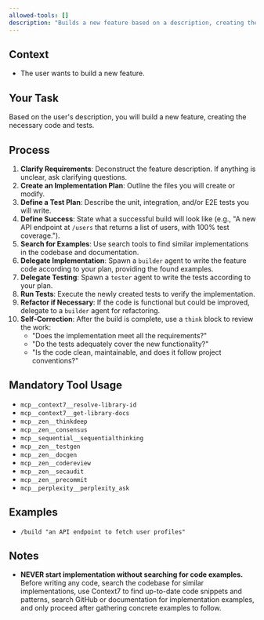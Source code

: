 ```yaml
---
allowed-tools: []
description: "Builds a new feature based on a description, creating the necessary code and tests."
---
```


## Context

- The user wants to build a new feature.

## Your Task

Based on the user's description, you will build a new feature, creating the necessary code and tests.

## Process

1.  **Clarify Requirements**: Deconstruct the feature description. If anything is unclear, ask clarifying questions.
2.  **Create an Implementation Plan**: Outline the files you will create or modify.
3.  **Define a Test Plan**: Describe the unit, integration, and/or E2E tests you will write.
4.  **Define Success**: State what a successful build will look like (e.g., "A new API endpoint at `/users` that returns a list of users, with 100% test coverage.").
5.  **Search for Examples**: Use search tools to find similar implementations in the codebase and documentation.
6.  **Delegate Implementation**: Spawn a `builder` agent to write the feature code according to your plan, providing the found examples.
7.  **Delegate Testing**: Spawn a `tester` agent to write the tests according to your plan.
8.  **Run Tests**: Execute the newly created tests to verify the implementation.
9.  **Refactor if Necessary**: If the code is functional but could be improved, delegate to a `builder` agent for refactoring.
10. **Self-Correction**: After the build is complete, use a `think` block to review the work:
    -   "Does the implementation meet all the requirements?"
    -   "Do the tests adequately cover the new functionality?"
    -   "Is the code clean, maintainable, and does it follow project conventions?"

## Mandatory Tool Usage

- `mcp__context7__resolve-library-id`
- `mcp__context7__get-library-docs`
- `mcp__zen__thinkdeep`
- `mcp__zen__consensus`
- `mcp__sequential__sequentialthinking`
- `mcp__zen__testgen`
- `mcp__zen__docgen`
- `mcp__zen__codereview`
- `mcp__zen__secaudit`
- `mcp__zen__precommit`
- `mcp__perplexity__perplexity_ask`

## Examples

- `/build "an API endpoint to fetch user profiles"`

## Notes

- **NEVER start implementation without searching for code examples.** Before writing any code, search the codebase for similar implementations, use Context7 to find up-to-date code snippets and patterns, search GitHub or documentation for implementation examples, and only proceed after gathering concrete examples to follow.